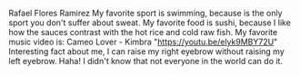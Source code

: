 Rafael Flores Ramirez
My favorite sport is swimming, because is the only sport you don't suffer about sweat.
My favorite food is sushi, because I like how the sauces contrast with the hot rice and cold raw fish.
My favorite music video is: Cameo Lover - Kimbra "https://youtu.be/elyk9MBY72U"
Interesting fact about me, I can raise my right eyebrow without raising my left eyebrow. Haha! I didn't know that not everyone in the world can do it.

